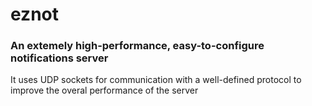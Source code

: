 # eznot
### An extemely high-performance, easy-to-configure notifications server

It uses UDP sockets for communication with a well-defined protocol to
improve the overal performance of the server
